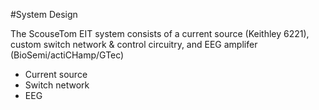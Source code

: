 #System Design

The ScouseTom EIT system consists of a current source (Keithley 6221), custom switch network & control circuitry, and EEG amplifer (BioSemi/actiCHamp/GTec)
* Current source
* Switch network
* EEG